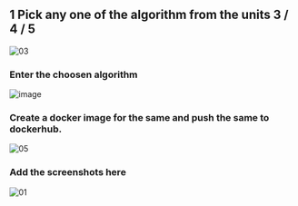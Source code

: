 ## 1 Pick any one of the algorithm from the units 3 / 4 / 5
![03](https://github.com/user-attachments/assets/3dd4dcc6-0658-4cfe-b231-573d7d25919a)


###  Enter the choosen algorithm
![image](https://github.com/user-attachments/assets/c302fea1-7c2a-44fc-9b53-452d6f14db14)

###  Create a docker image for the same and push the same to dockerhub.
![05](https://github.com/user-attachments/assets/3bc31118-ecde-4169-9393-6dbc1cfb9791)

###  Add the screenshots here
![01](https://github.com/user-attachments/assets/27f42e24-e53c-4188-b9a5-cd40c58c7985)
